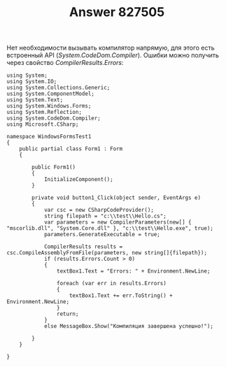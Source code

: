 ﻿---
title: "Answer 827505"
se.owner.user_id: 240512
se.owner.display_name: "MSDN.WhiteKnight"
se.owner.link: "https://ru.stackoverflow.com/users/240512/msdn-whiteknight"
se.answer_id: 827505
se.question_id: 827249
se.post_type: answer
se.score: 7
se.is_accepted: True
---
<p>Нет необходимости вызывать компилятор напрямую, для этого есть встроенный API (<em>System.CodeDom.Compiler</em>). Ошибки можно получить через свойство <em>CompilerResults.Errors</em>:</p>

<pre><code>using System;
using System.IO;
using System.Collections.Generic;
using System.ComponentModel;
using System.Text;
using System.Windows.Forms;
using System.Reflection;
using System.CodeDom.Compiler;
using Microsoft.CSharp;

namespace WindowsFormsTest1
{    
    public partial class Form1 : Form
    {        

        public Form1()
        {
            InitializeComponent();                   
        }

        private void button1_Click(object sender, EventArgs e)
        {
            var csc = new CSharpCodeProvider();
            string filepath = "c:\\test\\Hello.cs";
            var parameters = new CompilerParameters(new[] { "mscorlib.dll", "System.Core.dll" }, "c:\\test\\Hello.exe", true);
            parameters.GenerateExecutable = true;

            CompilerResults results = csc.CompileAssemblyFromFile(parameters, new string[]{filepath});
            if (results.Errors.Count &gt; 0)
            {
                textBox1.Text = "Errors: " + Environment.NewLine;

                foreach (var err in results.Errors)
                {
                    textBox1.Text += err.ToString() + Environment.NewLine;
                }
                return;
            }
            else MessageBox.Show("Компиляция завершена успешно!");

        }      
    }        

}
</code></pre>
